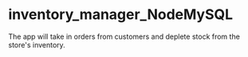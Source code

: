 # inventory_manager_NodeMySQL
 The app will take in orders from customers and deplete stock from the store's inventory.
